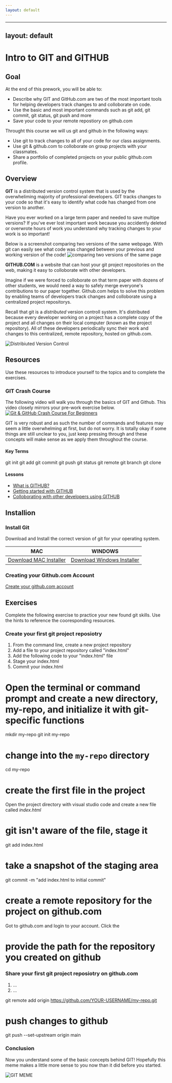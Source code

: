 ```yaml
---
layout: default
---
```


---
layout: default
---
# Intro to GIT and GITHUB

## Goal

At the end of this prework, you will be able to:
- Describe why GIT and GitHub.com are two of the most important tools for helping developers track changes to and colloborate on code.
- Use the basic and most important commands such as git add, git commit, git status, git push and more
- Save your code to your remote repostiory on github.com

Throught this course we will us git and github in the following ways:
- Use git to track changes to all of your code for our class assignments.
- Use git & github.com to colloborate on group projects with your classmates.
- Share a portfolio of completed projects on your public github.com profile.

## Overview

**GIT** is a distributed version control system that is used by the overwheliming majority of professional developers.  GIT tracks changes to your code so that it's easy to identify what code has changed from one version to another.

Have you ever worked on a large term paper and needed to save multipe versions?  If you've ever lost important work because you accidently deleted or overwrote hours of work you understand why tracking changes to your work is so important! 

Below is a screenshot comparing two versions of the same webpage.  With git can easily see what code was changed between your previous and working version of the code!
![comparing two versions of the same page](/imgs/module1/git_compare.png)

**GITHUB.COM** is a website that can host your git project repositories on the web, making it easy to colloborate with other developers.  

Imagine if we were forced to colloborate on that term paper with dozens of other students, we would need a way to safely merge everyone's contributions to our paper together.  Github.com helps to solve this problem by enabling teams of developers track changes and colloborate using a centralized project repositorys.

Recall that git is a *distributed* version controll system.  It's distributed because every developer working on a project has a complete copy of the project and all changes on their local computer (known as the project repository).  All of these developers periodically sync their work and changes to this centralized, remote repository, hosted on github.com.  

![Distribiuted Version Control](/imgs/module1/git_distributed.png)

## Resources
Use these resources to introduce yourself to the topics and to complete the exercises.

### GIT Crash Course

The following video will walk you through the basics of GIT and Github.  This video closely mirrors your pre-work exercise below.
[![Git & GitHub Crash Course For Beginners](http://i3.ytimg.com/vi/SWYqp7iY_Tc/maxresdefault.jpg)](https://www.youtube.com/watch?v=SWYqp7iY_Tc)

GIT is very robust and as such the number of commands and features may seem a little overwhelming at first, but do not worry. It is totally okay if some things are still unclear to you, just keep pressing through and these concepts will make sense as we apply them throughout the course.

#### Key Terms
git init
git add
git commit
git push
git status
git remote
git branch
git clone


#### Lessons
* [What is GITHUB?]()
* [Getting started with GITHUB]()
* [Colloborating with other developers using GITHUB]()


## Installion

### Install Git
Download and Install the correct version of git for your operating system.

MAC | WINDOWS
|---|---|
[Download MAC Installer](https://sourceforge.net/projects/git-osx-installer/files/) | [Download Windows Installer](https://gitforwindows.org/)

### Creating your Github.com Account
[Create your github.com account]()

## Exercises

Complete the following exercise to practice your new found git skills. Use the hints to reference the cooresponding resources.

### Create your first git project reposiotry

1. From the command line, create a new project repository
2. Add a file to your project repository called "index.html"
3. Add the following code to your "index.html" file
4. Stage your index.html
5. Commit your index.html

# Open the terminal or command prompt and create a new directory, my-repo, and initialize it with git-specific functions
mkdir my-repo
git init my-repo

# change into the `my-repo` directory
cd my-repo

# create the first file in the project
Open the project directory with visual studio code and create a new file called *index.html*

# git isn't aware of the file, stage it
git add index.html

# take a snapshot of the staging area
git commit -m "add index.html to initial commit"

# create a remote repository for the project on github.com
Got to github.com and login to your account.  Click the 
# provide the path for the repository you created on github

### Share your first git project reposiotry on github.com
1. ...
2. ...

git remote add origin https://github.com/YOUR-USERNAME/my-repo.git

# push changes to github
git push --set-upstream origin main

### Conclusion 
Now you understand some of the basic concepts behind GIT! Hopefully this meme makes a little more sense to you now than it did before you started. 


![GIT MEME](TODO)
